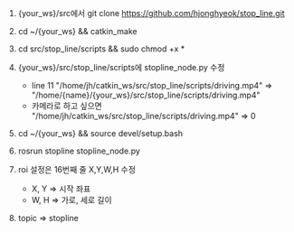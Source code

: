 1) {your_ws}/src에서 git clone https://github.com/hjonghyeok/stop_line.git
2) cd ~/{your_ws} && catkin_make
3) cd src/stop_line/scripts && sudo chmod +x *
4) {your_ws}/src/stop_line/scripts에 stopline_node.py 수정
   - line 11 "/home/jh/catkin_ws/src/stop_line/scripts/driving.mp4" => "/home/{name}/{your_ws}/src/stop_line/scripts/driving.mp4"
   - 카메라로 하고 싶으면 "/home/jh/catkin_ws/src/stop_line/scripts/driving.mp4" => 0

5) cd ~/{your_ws} && source devel/setup.bash

6) rosrun stopline stopline_node.py

7) roi 설정은 16번째 줄 X,Y,W,H 수정 
   - X, Y => 시작 좌표
   - W, H => 가로, 세로 길이

8) topic => stopline
